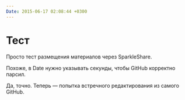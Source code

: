 ```yaml
---
Date: 2015-06-17 02:08:44 +0300
---
```


# Тест

Просто тест размещения материалов через SparkleShare.

Похоже, в Date нужно указывать секунды, чтобы GitHub корректно парсил.

Да, точно. Теперь — попытка встречного редактирования из самого GitHub.
